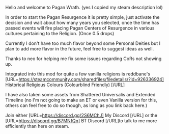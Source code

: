 Hello and welcome to Pagan Wrath. (yes I copied my steam description lol)

In order to start the Pagan Resurgence it is pretty simple, just activate the decision and wait about how many years you selected, once the time has passed events will fire placing Pagan Centers of Resurgence in various cultures pertaining to the Religion. (Once 0.5 drops)

Currently I don't have too much flavor beyond some Personal Deities but I plan to add more flavor in the future, feel free to suggest ideas as well.

Thanks to neo for helping me fix some issues regarding CoRs not showing up.

Integrated into this mod for quite a few vanilla religions is reddbane's [URL=https://steamcommunity.com/sharedfiles/filedetails/?id=926336924] Historical Religious Colours (Colourblind Friendly) [/URL] 

I have also taken some assets from Shattered Universalis and Extended Timeline (no I'm not going to make an ET or even Vanilla version for this, others can feel free to do so though, as long as you link back here.)

Join either [URL=https://discord.gg/2S6MChJ] My Discord [/URL] or the [URL=https://discord.gg/B7MNfQn] BT Discord [/URL]to talk to me more efficiently than here on steam.
